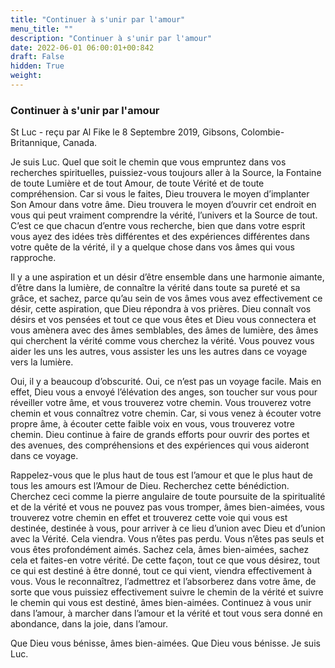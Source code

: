 ```yaml
---
title: "Continuer à s'unir par l'amour"
menu_title: ""
description: "Continuer à s'unir par l'amour"
date: 2022-06-01 06:00:01+00:842
draft: False
hidden: True
weight:
---
```

### Continuer à s'unir par l'amour

St Luc - reçu par Al Fike le 8 Septembre 2019, Gibsons, Colombie-Britannique, Canada.

Je suis Luc. Quel que soit le chemin que vous empruntez dans vos recherches spirituelles, puissiez-vous toujours aller à la Source, la Fontaine de toute Lumière et de tout Amour, de toute Vérité et de toute compréhension. Car si vous le faites, Dieu trouvera le moyen d’implanter Son Amour dans votre âme. Dieu trouvera le moyen d’ouvrir cet endroit en vous qui peut vraiment comprendre la vérité, l’univers et la Source de tout. C’est ce que chacun d’entre vous recherche, bien que dans votre esprit vous ayez des idées très différentes et des expériences différentes dans votre quête de la vérité, il y a quelque chose dans vos âmes qui vous rapproche.

Il y a une aspiration et un désir d’être ensemble dans une harmonie aimante, d’être dans la lumière, de connaître la vérité dans toute sa pureté et sa grâce, et sachez, parce qu’au sein de vos âmes vous avez effectivement ce désir, cette aspiration, que Dieu répondra à vos prières. Dieu connaît vos désirs et vos pensées et tout ce que vous êtes et Dieu vous connectera et vous amènera avec des âmes semblables, des âmes de lumière, des âmes qui cherchent la vérité comme vous cherchez la vérité. Vous pouvez vous aider les uns les autres, vous assister les uns les autres dans ce voyage vers la lumière.

Oui, il y a beaucoup d’obscurité. Oui, ce n’est pas un voyage facile. Mais en effet, Dieu vous a envoyé l’élévation des anges, son toucher sur vous pour réveiller votre âme, et vous trouverez votre chemin. Vous trouverez votre chemin et vous connaîtrez votre chemin. Car, si vous venez à écouter votre propre âme, à écouter cette faible voix en vous, vous trouverez votre chemin. Dieu continue à faire de grands efforts pour ouvrir des portes et des avenues, des compréhensions et des expériences qui vous aideront dans ce voyage.

Rappelez-vous que le plus haut de tous est l’amour et que le plus haut de tous les amours est l’Amour de Dieu. Recherchez cette bénédiction. Cherchez ceci comme la pierre angulaire de toute poursuite de la spiritualité et de la vérité et vous ne pouvez pas vous tromper, âmes bien-aimées, vous trouverez votre chemin en effet et trouverez cette voie qui vous est destinée, destinée à vous, pour arriver à ce lieu d’union avec Dieu et d’union avec la Vérité. Cela viendra. Vous n’êtes pas perdu. Vous n’êtes pas seuls et vous êtes profondément aimés. Sachez cela, âmes bien-aimées, sachez cela et faites-en votre vérité. De cette façon, tout ce que vous désirez, tout ce qui est destiné à être donné, tout ce qui vient, viendra effectivement à vous. Vous le reconnaîtrez, l’admettrez et l’absorberez dans votre âme, de sorte que vous puissiez effectivement suivre le chemin de la vérité et suivre le chemin qui vous est destiné, âmes bien-aimées. Continuez à vous unir dans l’amour, à marcher dans l’amour et la vérité et tout vous sera donné en abondance, dans la joie, dans l’amour.

Que Dieu vous bénisse, âmes bien-aimées. Que Dieu vous bénisse. Je suis Luc.
